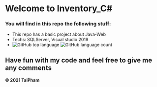 # Welcome to Inventory_C#


### You will find in this repo the following stuff: 
* This repo has a basic project about Java-Web
* Techs: SQLServer, Visual studio 2019
* ![GitHub top language](https://img.shields.io/github/languages/top/taipham2000/Books_Stores?style=plastic) ![GitHub language count](https://img.shields.io/github/languages/count/taipham2000/Books_Stores?style=plastic)

## Have fun with my code and feel free to give me any comments

####  © 2021 TaiPham
